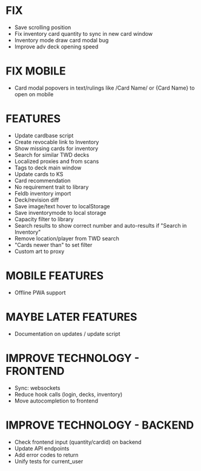 # FIX
* Save scrolling position
* Fix inventory card quantity to sync in new card window
* Inventory mode draw card modal bug
* Improve adv deck opening speed

# FIX MOBILE
* Card modal popovers in text/rulings like /Card Name/ or {Card Name} to open on mobile

# FEATURES
* Update cardbase script
* Create revocable link to Inventory
* Show missing cards for inventory
* Search for similar TWD decks
* Localized proxies and from scans
* Tags to deck main window
* Update cards to KS
* Card recommendation
* No requirement trait to library
* Feldb inventory import
* Deck/revision diff
* Save image/text hover to localStorage
* Save inventorymode to local storage
* Capacity filter to library
* Search results to show correct number and auto-results if "Search in Inventory"
* Remove location/player from TWD search
* "Cards newer than" to set filter
* Custom art to proxy

# MOBILE FEATURES
* Offline PWA support

# MAYBE LATER FEATURES
* Documentation on updates / update script

# IMPROVE TECHNOLOGY - FRONTEND
* Sync: websockets
* Reduce hook calls (login, decks, inventory)
* Move autocompletion to frontend

# IMPROVE TECHNOLOGY - BACKEND
* Check frontend input (quantity/cardid) on backend
* Update API endpoints
* Add error codes to return
* Unify tests for current_user
